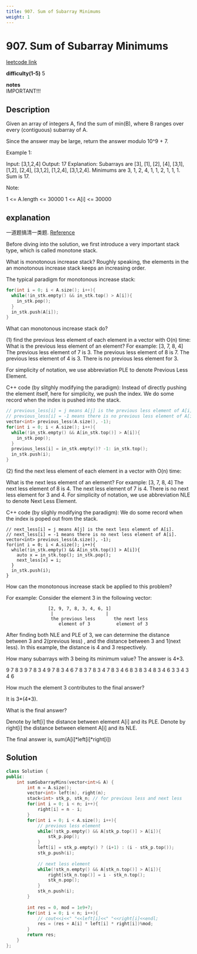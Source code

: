 ```yaml
---
title: 907. Sum of Subarray Minimums
weight: 1
---
```

# 907. Sum of Subarray Minimums

[leetcode link](https://leetcode.com/problems/sum-of-subarray-minimums/)

**difficulty(1-5)** 
5

**notes**   
IMPORTANT!!!

## Description

Given an array of integers A, find the sum of min(B), where B ranges over every (contiguous) subarray of A.

Since the answer may be large, return the answer modulo 10^9 + 7.

 

Example 1:

Input: [3,1,2,4]
Output: 17
Explanation: Subarrays are [3], [1], [2], [4], [3,1], [1,2], [2,4], [3,1,2], [1,2,4], [3,1,2,4]. 
Minimums are 3, 1, 2, 4, 1, 1, 2, 1, 1, 1.  Sum is 17.
 

Note:

1 <= A.length <= 30000
1 <= A[i] <= 30000

## explanation
一道题搞清一类题. [Reference](https://leetcode.com/problems/sum-of-subarray-minimums/discuss/178876/stack-solution-with-very-detailed-explanation-step-by-step)

Before diving into the solution, we first introduce a very important stack type, which is called monotone stack.

What is monotonous increase stack?
Roughly speaking, the elements in the an monotonous increase stack keeps an increasing order.

The typical paradigm for monotonous increase stack:
```c++
for(int i = 0; i < A.size(); i++){
  while(!in_stk.empty() && in_stk.top() > A[i]){
    in_stk.pop();
  }
  in_stk.push(A[i]);
}
```

What can monotonous increase stack do?

(1) find the previous less element of each element in a vector with O(n) time:
What is the previous less element of an element?
For example:
[3, 7, 8, 4]
The previous less element of 7 is 3.
The previous less element of 8 is 7.
The previous less element of 4 is 3.
There is no previous less element for 3.

For simplicity of notation, we use abbreviation PLE to denote Previous Less Element.

C++ code (by slitghly modifying the paradigm):
Instead of directly pushing the element itself, here for simplicity, we push the index.
We do some record when the index is pushed into the stack.
```c++
// previous_less[i] = j means A[j] is the previous less element of A[i].
// previous_less[i] = -1 means there is no previous less element of A[i].
vector<int> previous_less(A.size(), -1);
for(int i = 0; i < A.size(); i++){
  while(!in_stk.empty() && A[in_stk.top()] > A[i]){
    in_stk.pop();
  }
  previous_less[i] = in_stk.empty()? -1: in_stk.top();
  in_stk.push(i);
}
```

(2) find the next less element of each element in a vector with O(n) time:

What is the next less element of an element?
For example:
[3, 7, 8, 4]
The next less element of 8 is 4.
The next less element of 7 is 4.
There is no next less element for 3 and 4.
For simplicity of notation, we use abbreviation NLE to denote Next Less Element.

C++ code (by slighly modifying the paradigm):
We do some record when the index is poped out from the stack.
```
// next_less[i] = j means A[j] is the next less element of A[i].
// next_less[i] = -1 means there is no next less element of A[i].
vector<int> previous_less(A.size(), -1);
for(int i = 0; i < A.size(); i++){
  while(!in_stk.empty() && A[in_stk.top()] > A[i]){
    auto x = in_stk.top(); in_stk.pop();
    next_less[x] = i;
  }
  in_stk.push(i);
}
```

How can the monotonous increase stack be applied to this problem?

For example:
Consider the element 3 in the following vector:
```
                [2, 9, 7, 8, 3, 4, 6, 1]
			     |                    |
	             the previous less       the next less 
	                element of 3          element of 3
```
After finding both NLE and PLE of 3, we can determine the
distance between 3 and 2(previous less) , and the distance between 3 and 1(next less).
In this example, the distance is 4 and 3 respectively.

How many subarrays with 3 being its minimum value?
The answer is 4*3.

9 7 8 3 
9 7 8 3 4 
9 7 8 3 4 6 
7 8 3 
7 8 3 4 
7 8 3 4 6 
8 3 
8 3 4 
8 3 4 6 
3 
3 4 
3 4 6

How much the element 3 contributes to the final answer?

It is 3*(4*3).

What is the final answer?

Denote by left[i] the distance between element A[i] and its PLE.
Denote by right[i] the distance between element A[i] and its NLE.

The final answer is,
sum(A[i]*left[i]*right[i])

## Solution
```c++
class Solution {
public:
    int sumSubarrayMins(vector<int>& A) {
        int n = A.size();
        vector<int> left(n), right(n);
        stack<int> stk_p, stk_n; // for previous less and next less
        for(int i = 0; i < n; i++){
            right[i] = n - i;
        }
        for(int i = 0; i < A.size(); i++){
            // previous less element
            while(!stk_p.empty() && A[stk_p.top()] > A[i]){
                stk_p.pop();
            }
            left[i] = stk_p.empty() ? (i+1) : (i - stk_p.top());
            stk_p.push(i);
            
            // next less element
            while(!stk_n.empty() && A[stk_n.top()] > A[i]){
                right[stk_n.top()] = i - stk_n.top();
                stk_n.pop();
            }
            stk_n.push(i);
        }
        
        int res = 0, mod = 1e9+7;
        for(int i = 0; i < n; i++){
            // cout<<i<<" "<<left[i]<<" "<<right[i]<<endl;
            res = (res + A[i] * left[i] * right[i])%mod;
        }
        return res;
    }
};
```